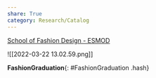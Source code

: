 ```yaml
---
share: True
category: Research/Catalog
---
```

[School of Fashion Design - ESMOD](https://www.esmod.com/en/fashion-design/school-of-fashion-design/)

![[2022-03-22 13.02.59.png]]

**FashionGraduation**{: #FashionGraduation .hash}  
